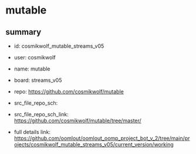 # mutable
 
## summary 
* id: cosmikwolf_mutable_streams_v05
* user: cosmikwolf
* name: mutable
* board: streams_v05
* repo: https://github.com/cosmikwolf/mutable



* src_file_repo_sch: 
* src_file_repo_sch_link: https://github.com/cosmikwolf/mutable/tree/master/
* full details link: https://github.com/oomlout/oomlout_oomp_project_bot_v_2/tree/main/projects/cosmikwolf_mutable_streams_v05/current_version/working  







